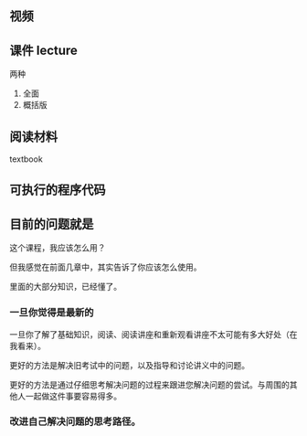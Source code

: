 

## 视频

## 课件 lecture

两种

1. 全面
2. 概括版



## 阅读材料

textbook



## 可执行的程序代码







## 目前的问题就是

这个课程，我应该怎么用？

但我感觉在前面几章中，其实告诉了你应该怎么使用。



里面的大部分知识，已经懂了。

### 一旦你觉得是最新的

一旦你了解了基础知识，阅读、阅读讲座和重新观看讲座不太可能有多大好处（在我看来）。

更好的方法是解决旧考试中的问题，以及指导和讨论讲义中的问题。

更好的方法是通过仔细思考解决问题的过程来跟进您解决问题的尝试。与周围的其他人一起做这件事要容易得多。

### 改进自己解决问题的思考路径。
